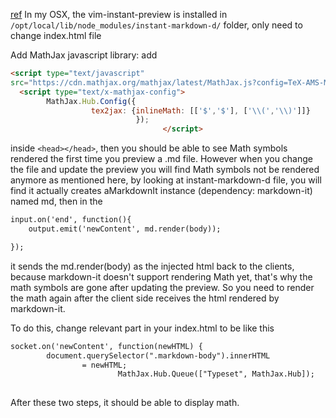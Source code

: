 [ref](https://github.com/suan/vim-instant-markdown/issues/67)
In my OSX, the vim-instant-preview is installed in
`/opt/local/lib/node_modules/instant-markdown-d/` folder, only need to change
index.html file

Add MathJax javascript library: add
```html
<script type="text/javascript"
src="https://cdn.mathjax.org/mathjax/latest/MathJax.js?config=TeX-AMS-MML_HTMLorMML"></script>                                                                         
  <script type="text/x-mathjax-config">                                         
	    MathJax.Hub.Config({                                                        
			      tex2jax: {inlineMath: [['$','$'], ['\\(','\\)']]}                            
						    });                                                                            
								  </script>
```
inside `<head></head>`, then you should be able to see Math
symbols rendered the first time you preview a .md file.
However when you change the file and update the preview you
will find Math symbols not be rendered anymore as mentioned
here, by looking at instant-markdown-d file, you will find
it actually creates aMarkdownIt instance (dependency:
markdown-it) named md, then in the

```html
input.on('end', function(){
    output.emit('newContent', md.render(body));

});
```
it sends the md.render(body) as the injected html back to
the clients, because markdown-it doesn't support rendering
Math yet, that's why the math symbols are gone after
updating the preview. So you 
need to render the math again after the client side
receives the html rendered by markdown-it.

To do this, change relevant part in your index.html to be
like this
```html
socket.on('newContent', function(newHTML) {                                  
        document.querySelector(".markdown-body").innerHTML
				= newHTML;              
				        MathJax.Hub.Queue(["Typeset", MathJax.Hub]);                                                
																		      });
```
After these two steps, it should be
able to display math.
